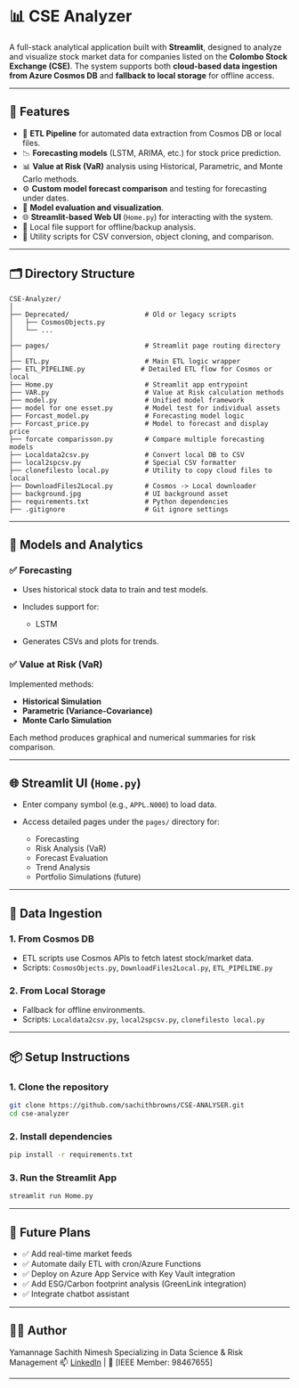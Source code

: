 # 📊 CSE Analyzer

A full-stack analytical application built with **Streamlit**, designed to analyze and visualize stock market data for companies listed on the **Colombo Stock Exchange (CSE)**. The system supports both **cloud-based data ingestion from Azure Cosmos DB** and **fallback to local storage** for offline access.

---

## 🚀 Features

* 🔁 **ETL Pipeline** for automated data extraction from Cosmos DB or local files.
* 📉 **Forecasting models** (LSTM, ARIMA, etc.) for stock price prediction.
* 📊 **Value at Risk (VaR)** analysis using Historical, Parametric, and Monte Carlo methods.
* ⚙️ **Custom model forecast comparison** and testing for forecasting under dates.
* 🧠 **Model evaluation and visualization**.
* 🌐 **Streamlit-based Web UI** (`Home.py`) for interacting with the system.
* 💾 Local file support for offline/backup analysis.
* 🧹 Utility scripts for CSV conversion, object cloning, and comparison.

---

## 🗂️ Directory Structure

```
CSE-Analyzer/
│
├── Deprecated/                   # Old or legacy scripts
│   ├── CosmosObjects.py
│   └── ...
│
├── pages/                        # Streamlit page routing directory
│
├── ETL.py                        # Main ETL logic wrapper
├── ETL_PIPELINE.py              # Detailed ETL flow for Cosmos or local
├── Home.py                       # Streamlit app entrypoint
├── VAR.py                        # Value at Risk calculation methods
├── model.py                      # Unified model framework
├── model for one esset.py        # Model test for individual assets
├── Forcast_model.py              # Forecasting model logic
├── Forcast_price.py              # Model to forecast and display price
├── forcate comparisson.py        # Compare multiple forecasting models
├── Localdata2csv.py              # Convert local DB to CSV
├── local2spcsv.py                # Special CSV formatter
├── clonefilesto local.py         # Utility to copy cloud files to local
├── DownloadFiles2Local.py        # Cosmos -> Local downloader
├── background.jpg                # UI background asset
├── requirements.txt              # Python dependencies
├── .gitignore                    # Git ignore settings
```

---

## 🧪 Models and Analytics

### ✅ Forecasting

* Uses historical stock data to train and test models.
* Includes support for:

  * LSTM
    
* Generates CSVs and plots for trends.

### ✅ Value at Risk (VaR)

Implemented methods:

* **Historical Simulation**
* **Parametric (Variance-Covariance)**
* **Monte Carlo Simulation**

Each method produces graphical and numerical summaries for risk comparison.

---

## 🌐 Streamlit UI (`Home.py`)

* Enter company symbol (e.g., `APPL.N000`) to load data.
* Access detailed pages under the `pages/` directory for:

  * Forecasting
  * Risk Analysis (VaR)
  * Forecast Evaluation
  * Trend Analysis
  * Portfolio Simulations (future)

---

## 🔌 Data Ingestion

### 1. From Cosmos DB

* ETL scripts use Cosmos APIs to fetch latest stock/market data.
* Scripts: `CosmosObjects.py`, `DownloadFiles2Local.py`, `ETL_PIPELINE.py`

### 2. From Local Storage

* Fallback for offline environments.
* Scripts: `Localdata2csv.py`, `local2spcsv.py`, `clonefilesto local.py`

---

## 📦 Setup Instructions

### 1. Clone the repository

```bash
git clone https://github.com/sachithbrowns/CSE-ANALYSER.git
cd cse-analyzer
```

### 2. Install dependencies

```bash
pip install -r requirements.txt
```

### 3. Run the Streamlit App

```bash
streamlit run Home.py
```

---

## 📌 Future Plans

* ✅ Add real-time market feeds
* ✅ Automate daily ETL with cron/Azure Functions
* ✅ Deploy on Azure App Service with Key Vault integration
* ✅ Add ESG/Carbon footprint analysis (GreenLink integration)
* ✅ Integrate chatbot assistant

---

## 👨‍💻 Author

Yamannage Sachith Nimesh
Specializing in Data Science & Risk Management
📫 [LinkedIn](https://www.linkedin.com/in/sachith-y-29a336175)  | 🌱 \[IEEE Member: 98467655]

---
